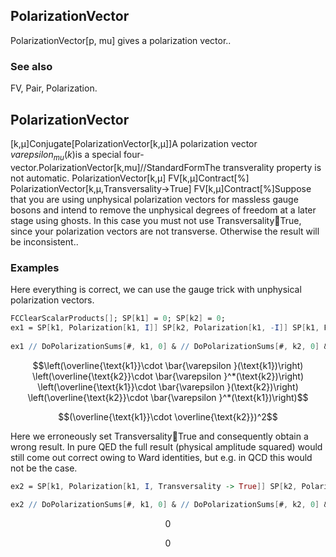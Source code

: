 ##  PolarizationVector 

PolarizationVector[p, mu] gives a polarization vector..

###  See also 

FV, Pair, Polarization.

##  PolarizationVector 

[k,μ]Conjugate[PolarizationVector[k,μ]]A polarization vector $varepsilon _{mu }(k)$is a special four-vector.PolarizationVector[k,mu]//StandardFormThe transverality property is not automatic. PolarizationVector[k,μ] FV[k,μ]Contract[%] PolarizationVector[k,μ,Transversality->True] FV[k,μ]Contract[%]Suppose that you are using unphysical polarization vectors for massless gauge bosons and intend to remove the unphysical degrees of freedom at a later stage using ghosts. In this case you must not use TransversalityTrue, since your polarization vectors are not transverse. Otherwise the result will be inconsistent..

###  Examples 

Here everything is correct, we can use the gauge trick with unphysical polarization vectors.

```mathematica
FCClearScalarProducts[]; SP[k1] = 0; SP[k2] = 0;
ех1 = SP[k1, Polarization[k1, I]] SP[k2, Polarization[k1, -I]] SP[k1, Polarization[k2, I]] SP[k2, Polarization[k2, -I]] 
 
ех1 // DoPolarizationSums[#, k1, 0] & // DoPolarizationSums[#, k2, 0] &
```

$$\left(\overline{\text{k1}}\cdot \bar{\varepsilon }(\text{k1})\right) \left(\overline{\text{k2}}\cdot \bar{\varepsilon }^*(\text{k2})\right) \left(\overline{\text{k1}}\cdot \bar{\varepsilon }(\text{k2})\right) \left(\overline{\text{k2}}\cdot \bar{\varepsilon }^*(\text{k1})\right)$$

$$(\overline{\text{k1}}\cdot \overline{\text{k2}})^2$$

Here we erroneously set  TransversalityTrue  and consequently obtain a wrong result. In pure QED the full result (physical amplitude squared) would still come out correct owing to Ward identities, but e.g. in QCD this would not be the case.

```mathematica
ех2 = SP[k1, Polarization[k1, I, Transversality -> True]] SP[k2, Polarization[k1, -I, Transversality -> True]] SP[k1, Polarization[k2, I, Transversality -> True]] SP[k2, Polarization[k2, -I, Transversality -> True]] // FCI 
 
ех2 // DoPolarizationSums[#, k1, 0] & // DoPolarizationSums[#, k2, 0] &
```

$$0$$

$$0$$